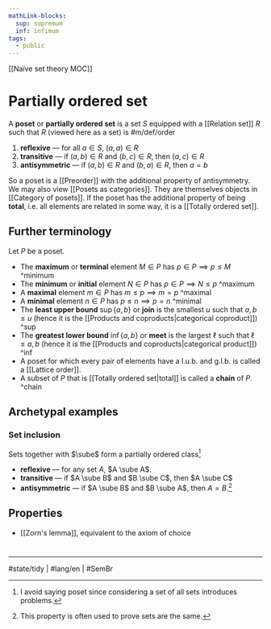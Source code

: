 ```yaml
---
mathLink-blocks:
  sup: supremum
  inf: infimum
tags:
  - public
---
```

[[Naïve set theory MOC]]
# Partially ordered set
A **poset** or **partially ordered set** is a set $S$ equipped with a [[Relation set]]  $R$
such that $R$ (viewed here as a set) is #m/def/order

1. **reflexive** — for all $a \in S$, $(a,a) \in R$
2. **transitive** — if $(a,b) \in R$ and $(b,c) \in R$, then $(a, c) \in R$
3. **antisymmetric** — if $(a, b) \in R$ and $(b, a) \in R$, then $a = b$

So a poset is a [[Preorder]] with the additional property of antisymmetry.
We may also view [[Posets as categories]].
They are themselves objects in [[Category of posets]].
If the poset has the additional property of being **total**, i.e. all elements are related in some way, it is a [[Totally ordered set]].

## Further terminology

Let $P$ be a poset.

- The **maximum** or **terminal** element $M \in P$ has $p \in P \implies p\leq M$ ^minimum
- The **minimum** or **initial** element $N \in P$ has $p \in P \implies N \leq p$ ^maximum
- A **maximal** element $m \in P$ has $m \leq p \implies m = p$ ^maximal
- A **minimal** element $n \in P$ has $p \leq n \implies p = n$ ^minimal
- The **least upper bound** $\sup \{ a,b \}$ or **join** is the smallest $u$ such that $a,b \leq u$ (hence it is the [[Products and coproducts|categorical coproduct]]) ^sup
- The **greatest lower bound** $\inf\{ a,b \}$ or **meet** is the largest $\ell$ such that $\ell \leq a,b$ (hence it is the [[Products and coproducts|categorical product]]) ^inf
- A poset for which every pair of elements have a l.u.b. and g.l.b. is called a [[Lattice order]].
- A subset of $P$ that is [[Totally ordered set|total]] is called a **chain** of $P$. ^chain

## Archetypal examples

### Set inclusion
Sets together with $\sube$ form a partially ordered class[^paradox]

- **reflexive** — for any set $A$, $A \sube A$.
- **transitive** — if $A \sube B$ and $B \sube C$, then $A \sube C$
- **antisymmetric** — if $A \sube B$ and $B \sube A$, then $A = B$.[^useful]

[^paradox]: I avoid saying poset since considering a set of all sets introduces problems.
[^useful]: This property is often used to prove sets are the same.

## Properties

- [[Zorn's lemma]], equivalent to the axiom of choice

#
---
#state/tidy | #lang/en | #SemBr
